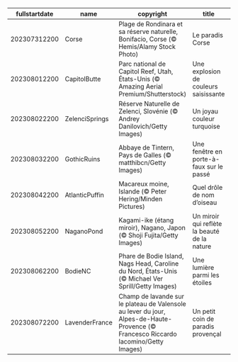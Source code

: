 |fullstartdate|name|copyright|title|image|
|--|--|--|--|--|
202307312200|Corse|Plage de Rondinara et sa réserve naturelle, Bonifacio, Corse (© Hemis/Alamy Stock Photo)|Le paradis Corse|![](/fr-FR/2023/08/202307312200Corse.jpg)|
202308012200|CapitolButte|Parc national de Capitol Reef, Utah, États-Unis (© Amazing Aerial Premium/Shutterstock)|Une explosion de couleurs saisissante|![](/fr-FR/2023/08/202308012200CapitolButte.jpg)|
202308022200|ZelenciSprings|Réserve Naturelle de Zelenci, Slovénie (© Andrey Danilovich/Getty Images)|Un joyau couleur turquoise|![](/fr-FR/2023/08/202308022200ZelenciSprings.jpg)|
202308032200|GothicRuins|Abbaye de Tintern, Pays de Galles (© matthibcn/Getty Images)|Une fenêtre en porte-à-faux sur le passé|![](/fr-FR/2023/08/202308032200GothicRuins.jpg)|
202308042200|AtlanticPuffin|Macareux moine, Islande (© Peter Hering/Minden Pictures)|Quel drôle de nom d’oiseau|![](/fr-FR/2023/08/202308042200AtlanticPuffin.jpg)|
202308052200|NaganoPond|Kagami-ike (étang miroir), Nagano, Japon (© Shoji Fujita/Getty Images)|Un miroir qui reflète la beauté de la nature|![](/fr-FR/2023/08/202308052200NaganoPond.jpg)|
202308062200|BodieNC|Phare de Bodie Island, Nags Head, Caroline du Nord, États-Unis (© Michael Ver Sprill/Getty Images)|Une lumière parmi les étoiles|![](/fr-FR/2023/08/202308062200BodieNC.jpg)|
202308072200|LavenderFrance|Champ de lavande sur le plateau de Valensole au lever du jour, Alpes-de-Haute-Provence (© Francesco Riccardo Iacomino/Getty Images)|Un petit coin de paradis provençal|![](/fr-FR/2023/08/202308072200LavenderFrance.jpg)|
